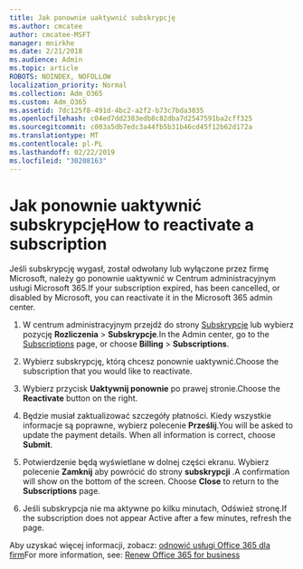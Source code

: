 ```yaml
---
title: Jak ponownie uaktywnić subskrypcję
ms.author: cmcatee
author: cmcatee-MSFT
manager: mnirkhe
ms.date: 2/21/2018
ms.audience: Admin
ms.topic: article
ROBOTS: NOINDEX, NOFOLLOW
localization_priority: Normal
ms.collection: Adm_O365
ms.custom: Adm_O365
ms.assetid: 7dc125f8-491d-4bc2-a2f2-b73c7bda3035
ms.openlocfilehash: c04ed7dd2383edb8c82dba7d2547591ba2cff325
ms.sourcegitcommit: c003a5db7edc3a44fb5b31b46cd45f12b62d172a
ms.translationtype: MT
ms.contentlocale: pl-PL
ms.lasthandoff: 02/22/2019
ms.locfileid: "30208163"
---
```

# <a name="how-to-reactivate-a-subscription"></a><span data-ttu-id="8ffed-102">Jak ponownie uaktywnić subskrypcję</span><span class="sxs-lookup"><span data-stu-id="8ffed-102">How to reactivate a subscription</span></span>

<span data-ttu-id="8ffed-103">Jeśli subskrypcję wygasł, został odwołany lub wyłączone przez firmę Microsoft, należy go ponownie uaktywnić w Centrum administracyjnym usługi Microsoft 365.</span><span class="sxs-lookup"><span data-stu-id="8ffed-103">If your subscription expired, has been cancelled, or disabled by Microsoft, you can reactivate it in the Microsoft 365 admin center.</span></span>
  
1. <span data-ttu-id="8ffed-104">W centrum administracyjnym przejdź do strony [Subskrypcje](https://go.microsoft.com/fwlink/p/?linkid=842054) lub wybierz pozycję **Rozliczenia** \> **Subskrypcje**.</span><span class="sxs-lookup"><span data-stu-id="8ffed-104">In the Admin center, go to the [Subscriptions](https://go.microsoft.com/fwlink/p/?linkid=842054) page, or choose **Billing** \> **Subscriptions**.</span></span>
    
2. <span data-ttu-id="8ffed-105">Wybierz subskrypcję, którą chcesz ponownie uaktywnić.</span><span class="sxs-lookup"><span data-stu-id="8ffed-105">Choose the subscription that you would like to reactivate.</span></span>
    
3. <span data-ttu-id="8ffed-106">Wybierz przycisk **Uaktywnij ponownie** po prawej stronie.</span><span class="sxs-lookup"><span data-stu-id="8ffed-106">Choose the **Reactivate** button on the right.</span></span> 
    
4. <span data-ttu-id="8ffed-p101">Będzie musiał zaktualizować szczegóły płatności. Kiedy wszystkie informacje są poprawne, wybierz polecenie **Prześlij**.</span><span class="sxs-lookup"><span data-stu-id="8ffed-p101">You will be asked to update the payment details. When all information is correct, choose **Submit**.</span></span>
    
5. <span data-ttu-id="8ffed-p102">Potwierdzenie będą wyświetlane w dolnej części ekranu. Wybierz polecenie **Zamknij** aby powrócić do strony **subskrypcji** .</span><span class="sxs-lookup"><span data-stu-id="8ffed-p102">A confirmation will show on the bottom of the screen. Choose **Close** to return to the **Subscriptions** page.</span></span> 
    
6. <span data-ttu-id="8ffed-111">Jeśli subskrypcja nie ma aktywne po kilku minutach, Odśwież stronę.</span><span class="sxs-lookup"><span data-stu-id="8ffed-111">If the subscription does not appear Active after a few minutes, refresh the page.</span></span>
    
<span data-ttu-id="8ffed-112">Aby uzyskać więcej informacji, zobacz: [odnowić usługi Office 365 dla firm](https://support.office.com/article/8d83b530-f4ca-47f6-a666-e5791cbacc7e)</span><span class="sxs-lookup"><span data-stu-id="8ffed-112">For more information, see: [Renew Office 365 for business](https://support.office.com/article/8d83b530-f4ca-47f6-a666-e5791cbacc7e)</span></span>
  

